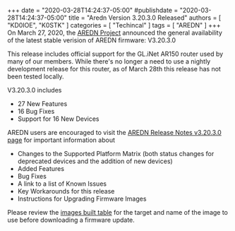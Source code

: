 +++
date = "2020-03-28T14:24:37-05:00"
#publishdate = "2020-03-28T14:24:37-05:00"
title = "Aredn Version 3.20.3.0 Released"
authors = [ "KD0IOE", "K0STK" ]
categories = [ "Techincal" ]
tags = [ "AREDN" ]
+++
On March 27, 2020, the [AREDN Project](https://www.arednmesh.org/)
announced the general availability of the latest stable verision of AREDN
firmware: V3.20.3.0

This release includes official support for the GL.iNet AR150 router used
by many of our members. While there's no longer a need to use a nightly
development release for this router, as of March 28th this release has not
been tested locally.

V3.20.3.0 includes

* 27 New Features
* 16 Bug Fixes
* Support for 16 New Devices

AREDN users are encouraged to visit the
[AREDN Release Notes v3.20.3.0 page](https://www.arednmesh.org/content/aredn-v32030-available)
for important information about 

* Changes to the Supported Platform Matrix (both status changes for deprecated devices and the addition of new devices)
* Added Features
* Bug Fixes
* A link to a list of Known Issues
* Key Workarounds for this release
* Instructions for Upgrading Firmware Images

Please review the [images built table]( https://github.com/aredn/aredn_ar71xx)
for the target and name of the image to use before downloading a
firmware update.

<!--more-->
